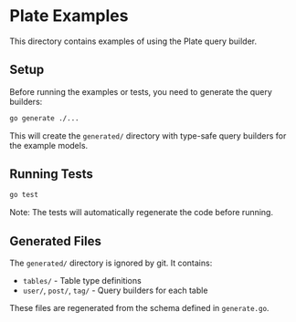 # Plate Examples

This directory contains examples of using the Plate query builder.

## Setup

Before running the examples or tests, you need to generate the query builders:

```bash
go generate ./...
```

This will create the `generated/` directory with type-safe query builders for the example models.

## Running Tests

```bash
go test
```

Note: The tests will automatically regenerate the code before running.

## Generated Files

The `generated/` directory is ignored by git. It contains:
- `tables/` - Table type definitions
- `user/`, `post/`, `tag/` - Query builders for each table

These files are regenerated from the schema defined in `generate.go`.